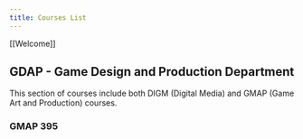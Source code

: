 ```yaml
---
title: Courses List
---
```

[[Welcome]]

## GDAP - Game Design and Production Department
This section of courses include both DIGM (Digital Media) and GMAP (Game Art and Production) courses.

### GMAP 395 
